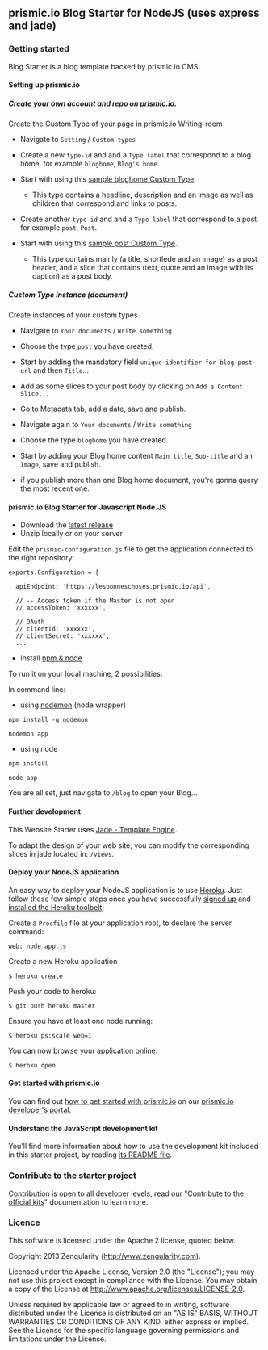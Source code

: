 ## prismic.io Blog Starter for NodeJS (uses express and jade)

### Getting started

Blog Starter is a blog template backed by prismic.io CMS.

#### Setting up prismic.io

##### Create your own account and repo on [prismic.io](https://prismic.io/#create).

Create the Custom Type of your page in prismic.io Writing-room

* Navigate to `Setting` / `Custom types`

* Create a new `type-id` and and a `Type label` that correspond to a blog home. for example `bloghome`, `Blog's home`.

* Start with using this [sample bloghome Custom Type](/custom_types/bloghome.json).
  * This type contains a headline, description  and an image as well as children that correspond and links to posts.

* Create another `type-id` and and a `Type label` that correspond to a post. for example `post`, `Post`.

* Start with using this [sample post Custom Type](/custom_types/post.json).
  * This type contains mainly (a title, shortlede and an image) as a post header, and a slice that contains (text, quote and an image with its caption) as a post body.

##### Custom Type instance (document)

Create instances of your custom types

* Navigate to `Your documents` / `Write something`
* Choose the type `post` you have created.
* Start by adding the mandatory field `unique-identifier-for-blog-post-url` and then `Title`...
* Add as some slices to your post body by clicking on `Add a Content Slice...`
* Go to Metadata tab, add  a date, save and publish.

* Navigate again to `Your documents` / `Write something`
* Choose the type `bloghome` you have created.
* Start by adding your Blog home content `Main title`, `Sub-title` and an `Image`, save and publish.
* if you publish more than one Blog home document, you're gonna query the most recent one.


#### prismic.io Blog Starter for Javascript Node.JS

* Download the [latest release]()
* Unzip locally or on your server

Edit the `prismic-configuration.js` file to get the application connected to the right repository:

```
exports.Configuration = {

  apiEndpoint: 'https://lesbonneschoses.prismic.io/api',

  // -- Access token if the Master is not open
  // accessToken: 'xxxxxx',

  // OAuth
  // clientId: 'xxxxxx',
  // clientSecret: 'xxxxxx',
  ...
```

* Install [npm & node](https://www.npmjs.com/package/npm)

To run it on your local machine, 2 possibilities:

In command line:
* using [nodemon](https://github.com/remy/nodemon) (node wrapper)
```
npm install -g nodemon
```
```
nodemon app
```

* using node
```
npm install
```
```
node app
```
You are all set, just navigate to `/blog` to open your Blog...

#### Further development

This Website Starter uses [Jade - Template Engine](http://jade-lang.com/).

To adapt the design of your web site; you can modify the corresponding slices in jade  located in: `/views`.


#### Deploy your NodeJS application

An easy way to deploy your NodeJS application is to use [Heroku](http://www.heroku.com). Just follow these few simple steps once you have successfully [signed up](https://id.heroku.com/signup/www-header) and [installed the Heroku toolbelt](https://toolbelt.heroku.com/):

Create a `Procfile` file at your application root, to declare the server command:

```
web: node app.js
```

Create a new Heroku application

```
$ heroku create
```

Push your code to heroku:

```
$ git push heroku master
```

Ensure you have at least one node running:

```
$ heroku ps:scale web=1
```

You can now browse your application online:

```
$ heroku open
```

#### Get started with prismic.io

You can find out [how to get started with prismic.io](https://developers.prismic.io/documentation/UjBaQsuvzdIHvE4D/getting-started) on our [prismic.io developer's portal](https://developers.prismic.io/).

#### Understand the JavaScript development kit

You'll find more information about how to use the development kit included in this starter project, by reading [its README file](https://github.com/prismicio/javascript-kit/blob/master/README.md).

### Contribute to the starter project

Contribution is open to all developer levels, read our "[Contribute to the official kits](https://developers.prismic.io/documentation/UszOeAEAANUlwFpp/contribute-to-the-official-kits)" documentation to learn more.

### Licence

This software is licensed under the Apache 2 license, quoted below.

Copyright 2013 Zengularity (http://www.zengularity.com).

Licensed under the Apache License, Version 2.0 (the "License"); you may not use this project except in compliance with the License. You may obtain a copy of the License at http://www.apache.org/licenses/LICENSE-2.0.

Unless required by applicable law or agreed to in writing, software distributed under the License is distributed on an "AS IS" BASIS, WITHOUT WARRANTIES OR CONDITIONS OF ANY KIND, either express or implied. See the License for the specific language governing permissions and limitations under the License.
